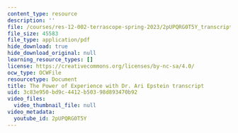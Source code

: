 ```yaml
---
content_type: resource
description: ''
file: /courses/res-12-002-terrascope-spring-2023/2pUPQRG0T5Y_transcript.pdf
file_size: 45583
file_type: application/pdf
hide_download: true
hide_download_original: null
learning_resource_types: []
license: https://creativecommons.org/licenses/by-nc-sa/4.0/
ocw_type: OCWFile
resourcetype: Document
title: The Power of Experience with Dr. Ari Epstein transcript
uid: 3c83e950-bd9c-4412-b503-98d893470b92
video_files:
  video_thumbnail_file: null
video_metadata:
  youtube_id: 2pUPQRG0T5Y
---
```

